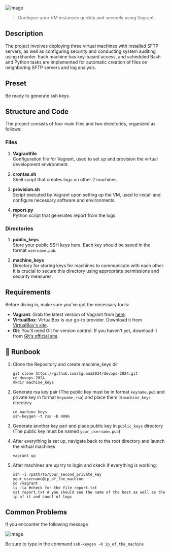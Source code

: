 ![image](https://github.com/Iguana2024/devops-2024/assets/64985383/5ba65d79-2d99-41dc-8c2b-e16b8a786832)



> Configure your VM instances quickly and securely using Vagrant.

## Description
The project involves deploying three virtual machines with installed SFTP servers, as well as configuring security and conducting system auditing using rkhunter. Each machine has key-based access, and scheduled Bash and Python tasks are implemented for automatic creation of files on neighboring SFTP servers and log analysis.

## Preset
Be ready to generate ssh keys.

## Structure and Code

The project consists of four main files and two directories, organized as follows:

### Files

1. **Vagrantfile**  
   Configuration file for Vagrant, used to set up and provision the virtual development environment.
   
2. **crontas.sh**  
   Shell script that creates logs on other 2 machines.

3. **provision.sh**  
   Script executed by Vagrant upon setting up the VM, used to install and configure necessary software and environments.

4. **report.py**  
   Python script that generates report from the logs.

### Directories

1. **public_keys**  
   Store your public SSH keys here. Each key should be saved in the format `username.pub`.

2. **machine_keys**  
   Directory for storing keys for machines to communicate with each other. It is crucial to secure this directory using appropriate permissions and security measures.




## Requirements

Before diving in, make sure you've got the necessary tools:

- **Vagrant**: Grab the latest version of Vagrant from [here](https://www.vagrantup.com/downloads.html).
- **VirtualBox**: VirtualBox is our go-to provider. Download it from [VirtualBox's site](https://www.virtualbox.org/wiki/Downloads).
- **Git**: You'll need Git for version control. If you haven't yet, download it from [Git's official site](https://git-scm.com/downloads).

## :wrench: Runbook

1. Clone the Repository and create machine_keys dir
    ```
    git clone https://github.com/Iguana2024/devops-2024.git
    cd devops-2024
    mkdir machine_keys
    ```

2. Generate rsa key pair (The public key must be in format `keyname.pub` and  private key in format `keyname_rsa`) and place them in `machine_keys` directory
    ```
    cd machine_keys
    ssh-keygen -t rsa -b 4096
    ```

3. Generate another key pair and place public key in  `public_keys` directory (The public key must be named `your_username.pub`) 

4. After everything is set up, navigate back to the root directory and launch the virtual machines
    ```
    vagrant up
    ```

5. After machines are up try to login and ckeck if everything is working:
    ```
    ssh -i /path/to/your_second_private_key your_username@ip_of_the_machine
    cd /vagrant
    ls -la #check for the file report.txt
    cat report.txt # you should see the name of the host as well as the ip of it and count of logs
    ```

## Common Problems

If you encounter the following message

![image](https://github.com/Iguana2024/devops-2024/assets/64985383/eb89d67b-98f9-4647-ab48-6b3e8f71b38c)

Be sure to type in the command
    ```
    ssh-keygen -R ip_of_the_machine
    ```

